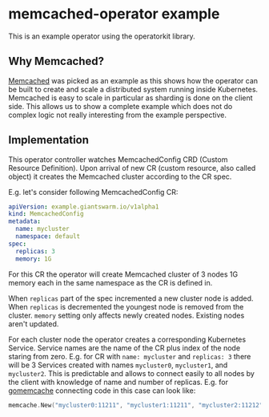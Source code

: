 # memcached-operator example

This is an example operator using the operatorkit library.

## Why Memcached?

[Memcached][memcached] was picked as an example as this shows how the operator
can be built to create and scale a distributed system running inside
Kubernetes. Memcached is easy to scale in particular as sharding is done on the
client side. This allows us to show a complete example which does not do
complex logic not really interesting from the example perspective.

## Implementation

This operator controller watches MemcachedConfig CRD (Custom Resource
Definition). Upon arrival of new CR (custom resource, also called object) it
creates the Memcached cluster according to the CR spec.

E.g. let's consider following MemcachedConfig CR:

```yaml
apiVersion: example.giantswarm.io/v1alpha1
kind: MemcachedConfig
metadata:
  name: mycluster
  namespace: default
spec:
  replicas: 3
  memory: 1G
```

For this CR the operator will create Memcached cluster of 3 nodes 1G memory
each in the same namespace as the CR is defined in.

When `replicas` part of the spec incremented a new cluster node is added. When
`replicas` is decremented the youngest node is removed from the cluster.
`memory` setting only affects newly created nodes. Existing nodes aren't
updated.

For each cluster node the operator creates a corresponding Kubernetes Service.
Service names are the name of the CR plus index of the node staring from zero.
E.g. for CR with `name: mycluster` and `replicas: 3` there will be 3 Services
created with names `mycluster0`, `mycluster1`, and `mycluster2`. This is
predictable and allows to connect easily to all nodes by the client with
knowledge of name and number of replicas. E.g. for [gomemcache][gomemcache]
connecting code in this case can look like:

```go
memcache.New("mycluster0:11211", "mycluster1:11211", "mycluster2:11212")
```

[gomemcache]: https://github.com/bradfitz/gomemcache
[memcached]: https://memcached.org/
